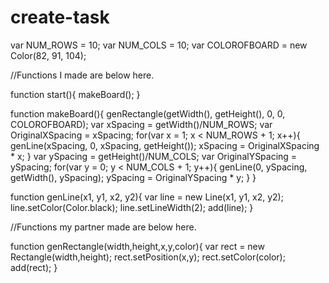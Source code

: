 # create-task

var NUM_ROWS = 10;
var NUM_COLS = 10;
var COLOROFBOARD = new Color(82, 91, 104);

//Functions I made are below here.

function start(){
    makeBoard();
}

function makeBoard(){
    genRectangle(getWidth(), getHeight(), 0, 0, COLOROFBOARD);
    var xSpacing = getWidth()/NUM_ROWS;
    var OriginalXSpacing = xSpacing;
    for(var x = 1; x < NUM_ROWS + 1; x++){
        genLine(xSpacing, 0, xSpacing, getHeight());
        xSpacing = OriginalXSpacing * x;
    }
    var ySpacing = getHeight()/NUM_COLS;
    var OriginalYSpacing = ySpacing;
    for(var y = 0; y < NUM_COLS + 1; y++){
        genLine(0, ySpacing, getWidth(), ySpacing);
        ySpacing = OriginalYSpacing * y;
    }
}
 


function genLine(x1, y1, x2, y2){
    var line = new Line(x1, y1, x2, y2);
    line.setColor(Color.black);
    line.setLineWidth(2);
    add(line);
}

//Functions my partner made are below here.

function genRectangle(width,height,x,y,color){ 
    var rect = new Rectangle(width,height); 
    rect.setPosition(x,y); 
    rect.setColor(color); 
    add(rect); 
}

